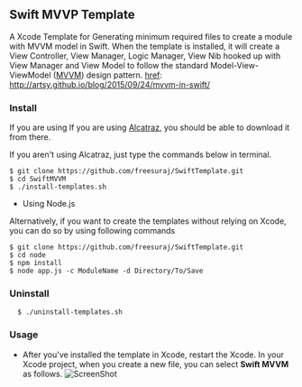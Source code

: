 ## Swift MVVP Template

A Xcode Template for Generating minimum required files to create a module with MVVM model in Swift.
When the template is installed, it will create a View Controller, View Manager, Logic Manager, View Nib hooked up with View Manager and View Model to follow the standard Model-View-ViewModel ([MVVM][href]) design pattern.
[href]: http://artsy.github.io/blog/2015/09/24/mvvm-in-swift/
### Install
If you are using If you are using [Alcatraz][href], you should be able to download it from there.

[href]: https://github.com/supermarin/Alcatraz

If you aren't using Alcatraz, just type the commands below in terminal.

    $ git clone https://github.com/freesuraj/SwiftTemplate.git
    $ cd SwiftMVVM
    $ ./install-templates.sh

* Using Node.js

Alternatively, if you want to create the templates without relying on Xcode, you can do so by using following commands

    $ git clone https://github.com/freesuraj/SwiftTemplate.git
    $ cd node
    $ npm install
    $ node app.js -c ModuleName -d Directory/To/Save

### Uninstall
      $ ./uninstall-templates.sh

### Usage
* After you've installed the template in Xcode, restart the Xcode. In your Xcode project, when you create a new file, you can select **Swift MVVM** as follows.
![ScreenShot](https://image.png)
